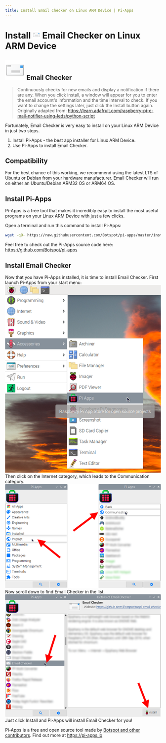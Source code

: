```yaml
---
title: Install Email Checker on Linux ARM Device | Pi-Apps
---
```

<div class="simple-install-content content">

# Install <img src="/img/app-icons/Email Checker/icon-64.png" height=24> Email Checker on Linux ARM Device

## <img src="/img/app-icons/Email Checker/icon-64.png"> Email Checker
> Continuously checks for new emails and display a notification if there are any.
> When you click install, a window will appear for you to enter the email account's information and the time interval to check.
> If you want to change the settings later, just click the Install button again.
> Originally adapted from: https://learn.adafruit.com/raspberry-pi-e-mail-notifier-using-leds/python-script

Fortunately, Email Checker is very easy to install on your Linux ARM Device in just two steps.
1. Install Pi-Apps - the best app installer for Linux ARM Device.
2. Use Pi-Apps to install Email Checker.
</div>
<div class="simple-install-content content">

## Compatibility
For the best chance of this working, we recommend using the latest LTS of Ubuntu or Debian from your hardware manufacturer.
Email Checker will run on either an Ubuntu/Debian ARM32 OS or ARM64 OS.
</div>
<div class="simple-install-content content">

## Install Pi-Apps

Pi-Apps is a free tool that makes it incredibly easy to install the most useful programs on your Linux ARM Device with just a few clicks.

Open a terminal and run this command to install Pi-Apps:
```bash
wget -qO- https://raw.githubusercontent.com/Botspot/pi-apps/master/install | bash
```
Feel free to check out the Pi-Apps source code here: https://github.com/Botspot/pi-apps
</div>
<div class="simple-install-content content">

## Install Email Checker

Now that you have Pi-Apps installed, it is time to install Email Checker.
First launch Pi-Apps from your start menu:
<img src="/img/start-menu.png">
Then click on the Internet category, which leads to the Communication category.
<img src="/img/category-selections/Communication.png">
Now scroll down to find Email Checker in the list.
<img src="/img/app-icons/Email Checker/app-selection.png">
Just click Install and Pi-Apps will install Email Checker for you!
</div>
<div class="simple-install-content content">

Pi-Apps is a free and open source tool made by [Botspot and other contributors](/about/#contributors). Find out more at https://pi-apps.io
</div>
